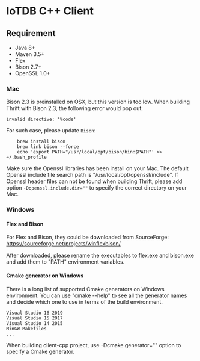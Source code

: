 <!--

    Licensed to the Apache Software Foundation (ASF) under one
    or more contributor license agreements.  See the NOTICE file
    distributed with this work for additional information
    regarding copyright ownership.  The ASF licenses this file
    to you under the Apache License, Version 2.0 (the
    "License"); you may not use this file except in compliance
    with the License.  You may obtain a copy of the License at

        http://www.apache.org/licenses/LICENSE-2.0

    Unless required by applicable law or agreed to in writing,
    software distributed under the License is distributed on an
    "AS IS" BASIS, WITHOUT WARRANTIES OR CONDITIONS OF ANY
    KIND, either express or implied.  See the License for the
    specific language governing permissions and limitations
    under the License.

-->
# IoTDB C++ Client

## Requirement
* Java 8+
* Maven 3.5+
* Flex
* Bison 2.7+
* OpenSSL 1.0+

### Mac

Bison 2.3 is preinstalled on OSX, but this version is too low. When building Thrift with Bison 2.3, the following error would pop out:

```invalid directive: '%code'```

For such case, please update `Bison`:

```
    brew install bison
    brew link bison --force
    echo 'export PATH="/usr/local/opt/bison/bin:$PATH"' >> ~/.bash_profile
```

Make sure the Openssl libraries has been install on your Mac.
The default Openssl include file search path is "/usr/local/opt/openssl/include".
If Openssl header files can not be found when building Thrift, please add option 
```-Dopenssl.include.dir=""``` to specify the correct directory on your Mac.

### Windows

#### Flex and Bison
For Flex and Bison, they could be downloaded from SourceForge: https://sourceforge.net/projects/winflexbison/

After downloaded, please rename the executables to flex.exe and bison.exe and add them to "PATH" environment variables.


#### Cmake generator on Windows

There is a long list of supported Cmake generators on Windows environment. 
You can use "cmake --help" to see all the generator names and decide which one to use in terms of the build environment.

```
Visual Studio 16 2019
Visual Studio 15 2017
Visual Studio 14 2015
MinGW Makefiles
...
```
When building client-cpp project, use -Dcmake.generator="" option to specify a Cmake generator.
